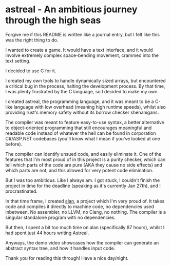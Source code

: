 # astreal - An ambitious journey through the high seas

Forgive me if this README is written like a journal entry, but I felt like this was the right thing to do.

I wanted to create a game. It would have a text interface, and it would involve extremely complex space-bending movement, crammed into the text setting.

I decided to use C for it.

I created my own tools to handle dynamically sized arrays, but encountered a critical bug in the process, halting the development process. By that time, I was plenty frustrated by the C language, so I decided to make my own.

I created astreal, the programming language, and it was meant to be a C-like language with low overhead (meaning high runtime speeds), whilst also providing rust's memory safety without its borrow checker shenanigans.

The compiler was meant to feature easy-to-use syntax, a better alternative to object-oriented programming that still encourages meaningful and readable code instead of whatever the hell can be found in corporation C#/ASP.NET codebases (you'll know what I mean if you've looked at one before).

The compiler can identify unsued code, and easily eliminate it. One of the features that I'm most proud of in this project is a purity checker, which can tell which parts of the code are pure (AKA they cause no side effects) and which parts are not, and this allowed for very potent code elimination.

But I was too ambitious. Like I always am. I got stuck, I couldn't finish the project in time for the deadline (speaking as it's currently Jan 27th), and I procrastinated.

In that time frame, I created [alan](https://github.com/MinecraftPubliher/alan), a project which I'm very proud of. It takes code and compiles it directly to machine code, no dependencies used inbetween. No assembler, no LLVM, no Clang, no nothing. The compiler is a singular standalone program with no dependencies.

But then, I spent a bit too much time on alan (specifically 87 hours), whilst I had spent just 44 hours writing Astreal.

Anyways, the demo video showcases how the compiler can generate an abstract syntax tree, and how it handles input code.

Thank you for reading this through! Have a nice day/night.